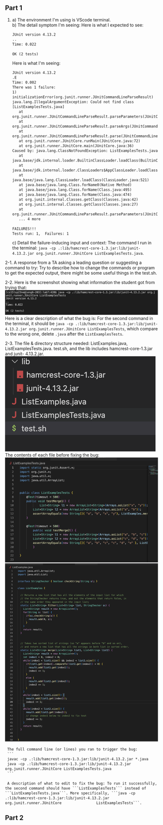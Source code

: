 ## Part 1
1. a) The environment I'm using is VScode terminal.                                                   
   b) The detail symptom I'm seeing: Here is what I expected to see: 
      ```
      JUnit version 4.13.2
      ..
     Time: 0.022
      
     OK (2 tests)
     ```
     Here is what I'm seeing: 
     ```
     JUnit version 4.13.2
     .E
    Time: 0.002
    There was 1 failure:
    1) initializationError(org.junit.runner.JUnitCommandLineParseResult)
    java.lang.IllegalArgumentException: Could not find class [ListExamplesTests.java]
        at org.junit.runner.JUnitCommandLineParseResult.parseParameters(JUnitCommandLineParseResult.java:100)
        at org.junit.runner.JUnitCommandLineParseResult.parseArgs(JUnitCommandLineParseResult.java:50)
        at org.junit.runner.JUnitCommandLineParseResult.parse(JUnitCommandLineParseResult.java:44)
        at org.junit.runner.JUnitCore.runMain(JUnitCore.java:72)
        at org.junit.runner.JUnitCore.main(JUnitCore.java:36)
    Caused by: java.lang.ClassNotFoundException: ListExamplesTests.java
        at java.base/jdk.internal.loader.BuiltinClassLoader.loadClass(BuiltinClassLoader.java:641)
        at java.base/jdk.internal.loader.ClassLoaders$AppClassLoader.loadClass(ClassLoaders.java:188)
        at java.base/java.lang.ClassLoader.loadClass(ClassLoader.java:521)
        at java.base/java.lang.Class.forName0(Native Method)
        at java.base/java.lang.Class.forName(Class.java:495)
        at java.base/java.lang.Class.forName(Class.java:474)
        at org.junit.internal.Classes.getClass(Classes.java:42)
        at org.junit.internal.Classes.getClass(Classes.java:27)
        at org.junit.runner.JUnitCommandLineParseResult.parseParameters(JUnitCommandLineParseResult.java:98)
        ... 4 more

    FAILURES!!!
    Tests run: 1,  Failures: 1
    ```
    c) Detail the failure-inducing input and context: The command I run in the terminal: 
      ```java -cp .:lib/hamcrest-core-1.3.jar:lib/junit-4.13.2.jar org.junit.runner.JUnitCore ListExamplesTests.java```.
                                                                                              
2-1. A response from a TA asking a leading question or suggesting a command to try:
        Try to describe how to change the commands or program to get the expected output, there might be some useful things in the test.sh. 
                                                                                              
2-2. Here is the screenshot showing what information the student got from trying that: 
     ![Image](screenshot1.png)
     Here is a clear description of what the bug is: For the second command in the terminal, it should be 
     ```java -cp .:lib/hamcrest-core-1.3.jar:lib/junit-4.13.2.jar org.junit.runner.JUnitCore ListExamplesTests```, which compare to the wrong                one, delete ```.java``` after the ```ListExamplesTests```.                                  
     
2-3. The file & directory structure needed: ListExamples.java, ListExamplesTests.java. test.sh, and the lib includes hamcrest-core-1.3.jar and junit-        4.13.2.jar.                                                                      
     ![Image](screenshot2.png)                                                           
     The contents of each file before fixing the bug: 
     ![Image](screenshot3.png)
     ![Image](screenshot4.png)                               
                                                                                                        
     The full command line (or lines) you ran to trigger the bug: 
     ```
     javac -cp .:lib/hamcrest-core-1.3.jar:lib/junit-4.13.2.jar *.java
     java -cp .:lib/hamcrest-core-1.3.jar:lib/junit-4.13.2.jar org.junit.runner.JUnitCore ListExamplesTests.java
     ```
                                                                               
     A description of what to edit to fix the bug: To run it successfully, the second command should have ```ListExamplesTests``` instead of                  ```ListExamplesTests.java```. More specifically, ```java -cp .:lib/hamcrest-core-1.3.jar:lib/junit-4.13.2.jar org.junit.runner.JUnitCore                ListExamplesTests```.   
                                                                             
## Part 2

